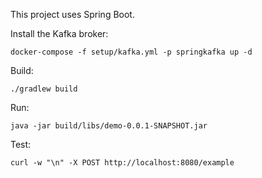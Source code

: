 This project uses Spring Boot.

Install the Kafka broker:
```shell
docker-compose -f setup/kafka.yml -p springkafka up -d
```

Build:
```shell
./gradlew build
```

Run:
```shell
java -jar build/libs/demo-0.0.1-SNAPSHOT.jar
```

Test:
```shell
curl -w "\n" -X POST http://localhost:8080/example
```
